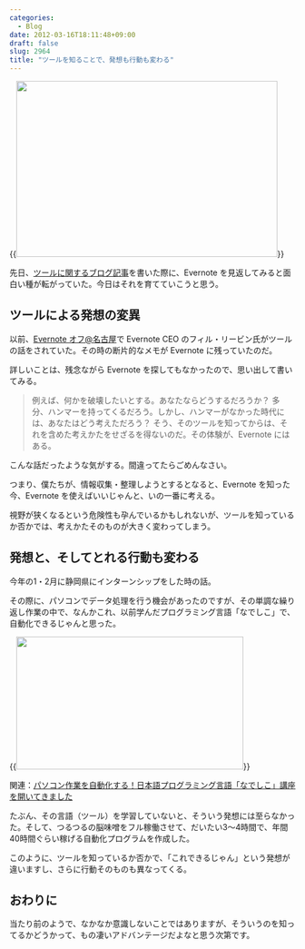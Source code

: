 ```yaml
---
categories:
  - Blog
date: 2012-03-16T18:11:48+09:00
draft: false
slug: 2964
title: "ツールを知ることで、発想も行動も変わる"
---
```


{{<img alt="" src="/images/2012/03/2964_1.png" width="460" height="310">}}

先日、[ツールに関するブログ記事](http://rakuishi.com/archives/2884/)を書いた際に、Evernote を見返してみると面白い種が転がっていた。今日はそれを育てていこうと思う。

## ツールによる発想の変異

以前、[Evernote オフ@名古屋](http://rakuishi.com/archives/1288/)で Evernote CEO のフィル・リービン氏がツールの話をされていた。その時の断片的なメモが Evernote に残っていたのだ。

詳しいことは、残念ながら Evernote を探してもなかったので、思い出して書いてみる。

> 例えば、何かを破壊したいとする。あなたならどうするだろうか？ 多分、ハンマーを持ってくるだろう。しかし、ハンマーがなかった時代には、あなたはどう考えただろう？ そう、そのツールを知ってからは、それを含めた考えかたをせざるを得ないのだ。その体験が、Evernote にはある。

こんな話だったような気がする。間違ってたらごめんなさい。

つまり、僕たちが、情報収集・整理しようとするとなると、Evernote を知った今、Evernote を使えばいいじゃんと、いの一番に考える。

視野が狭くなるという危険性も孕んでいるかもしれないが、ツールを知っているか否かでは、考えかたそのものが大きく変わってしまう。

## 発想と、そしてとれる行動も変わる

今年の1・2月に静岡県にインターンシップをした時の話。

その際に、パソコンでデータ処理を行う機会があったのですが、その単調な繰り返し作業の中で、なんかこれ、以前学んだプログラミング言語「なでしこ」で、自動化できるじゃんと思った。

{{<img alt="" src="/images/2012/02/2964_2.jpg" width="400" height="234">}}

関連：[パソコン作業を自動化する！日本語プログラミング言語「なでしこ」講座を開いてきました](http://rakuishi.com/archives/2580/)

たぶん、その言語（ツール）を学習していないと、そういう発想には至らなかった。そして、つるつるの脳味噌をフル稼働させて、だいたい3〜4時間で、年間40時間ぐらい稼げる自動化プログラムを作成した。

このように、ツールを知っているか否かで、「これできるじゃん」という発想が違いますし、さらに行動そのものも異なってくる。

## おわりに

当たり前のようで、なかなか意識しないことではありますが、そういうのを知ってるかどうかって、もの凄いアドバンテージだよなと思う次第です。
